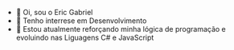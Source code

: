 - 👋 Oi, sou o Eric Gabriel
- 👀 Tenho interrese em Desenvolvimento
- 🌱 Estou atualmente reforçando minha lógica de programação e evoluindo nas Liguagens C# e JavaScript

<!---
Eeric75/Eeric75 is a ✨ special ✨ repository because its `README.md` (this file) appears on your GitHub profile.
You can click the Preview link to take a look at your changes.
--->
